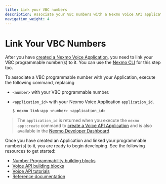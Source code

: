 ```yaml
---
title: Link your VBC numbers
description: Associate your VBC numbers with a Nexmo Voice API application.
navigation_weight: 4
---
```

# Link Your VBC Numbers

After you have [created a Nexmo Voice Application](/vonage-business-cloud/number-programmability/guides/create-voice-application), you need to link your VBC programmable number(s) to it. You can use the [Nexmo CLI](https://github.com/Nexmo/nexmo-cli) for this step too.

To associate a VBC programmable number with your Application, execute the following command, replacing:

* `<number>` with your VBC programmable number.
* `<application_id>` with your Nexmo Voice Application `application_id`.

    ```sh
    $ nexmo link:app <number> <application_id>

> The `application_id` is returned when you execute the `nexmo app:create` command to [create a Voice API Application](/vonage-business-cloud/number-programmability/guides/create-voice-application) and is also available in the [Nexmo Developer Dashboard](https://dashboard.nexmo.com/voice/your-applications).

Once you have created an Application and linked your programmable number(s) to it, you are ready to begin developing. See the following resources to get started:

* [Number Programmability building blocks](/vonage-business-cloud/number-programmability/overview#number-programmability-building-blocks)
* [Voice API building blocks](/vonage-business-cloud/number-programmability/overview#voice-api-building-blocks)
* [Voice API tutorials](/vonage-business-cloud/number-programmability/overview#voice-api-tutorials)
* [Reference documentation](/vonage-business-cloud/number-programmability/overview#reference)
